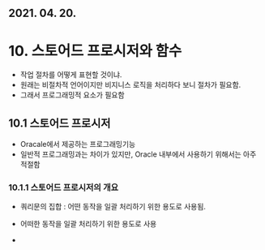 ## 2021. 04. 20.



# 10. 스토어드 프로시저와 함수

- 작업 절차를 어떻게 표현할 것이냐.
- 원래는 비절차적 언어이지만 비지니스 로직을 처리하다 보니 절차가 필요함.
- 그래서 프로그래밍적 요소가 필요함



## 10.1 스토어드 프로시저

- Oracale에서 제공하는 프로그래밍기능
- 일반적 프로그래밍과는 차이가 있지만, Oracle 내부에서 사용하기 위해서는 아주 적절함



### 10.1.1 스토어드 프로시저의 개요

- 쿼리문의 집합 : 어떤 동작을 일괄 처리하기 위한 용도로 사용됨.

- 어떠한 동작을 일괄 처리하기 위한 용도로 사용
- 



